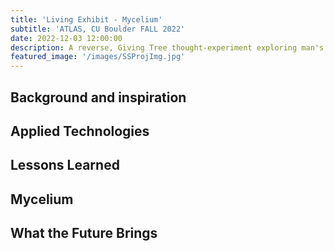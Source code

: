 ```yaml
---
title: 'Living Exhibit - Mycelium'
subtitle: 'ATLAS, CU Boulder FALL 2022'
date: 2022-12-03 12:00:00
description: A reverse, Giving Tree thought-experiment exploring man's role and the effects of regenerating life through death by the cultivation of mycelium
featured_image: '/images/SSProjImg.jpg'
---
```


## Background and inspiration


## Applied Technologies


## Lessons Learned


## Mycelium


## What the Future Brings
